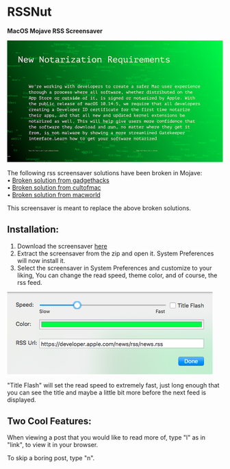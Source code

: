 # RSSNut
**MacOS Mojave RSS Screensaver**<br>

![alt text](https://github.com/Samuel-IH/RSSNut/raw/master/photo.png "Screensaver Sample")

The following rss screensaver solutions have been broken in Mojave:<br>
• [Broken solution from gadgethacks](https://mac-how-to.gadgethacks.com/how-to/get-apples-rss-visualizer-back-as-screensaver-mac-os-x-10-8-higher-0156457/)<br>
• [Broken solution from cultofmac](https://www.cultofmac.com/183566/restore-apples-rss-visualizer-screensaver-to-mountain-lion-os-x-tips/)<br>
• [Broken solution from macworld](http://hints.macworld.com/article.php?story=20120801171948345)<br>


This screensaver is meant to replace the above broken solutions.

## Installation:
1) Download the screensaver [here](https://github.com/Samuel-IH/RSSNut/raw/master/Release/RSSNut.saver.zip)
2) Extract the screensaver from the zip and open it. System Preferences will now install it.
3) Select the screensaver in System Preferences and customize to your liking, You can change the read speed, theme color, and of course, the rss feed.

![alt text](https://github.com/Samuel-IH/RSSNut/raw/master/photo2.png "Configuration Example")

"Title Flash" will set the read speed to extremely fast, just long enough that you can see the title and maybe a little bit more before the next feed is displayed.

## Two Cool Features:
When viewing a post that you would like to read more of, type "l" as in "link", to view it in your browser.

To skip a boring post, type "n".
